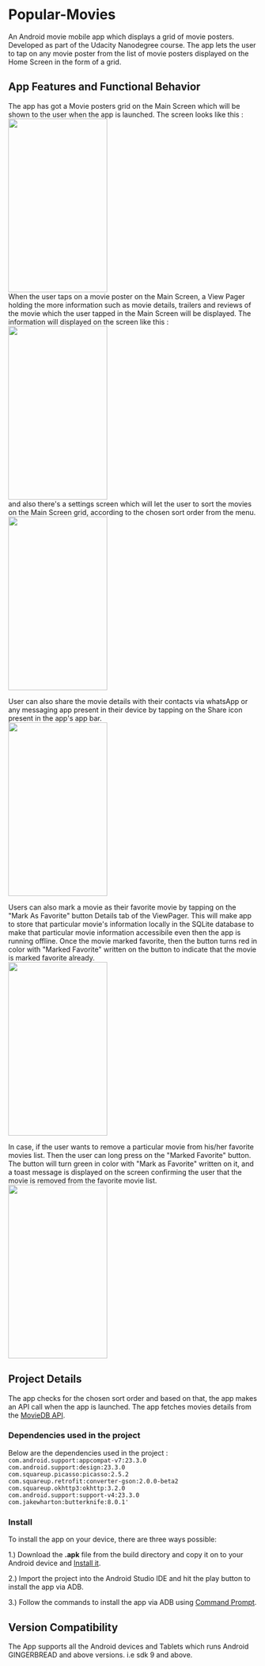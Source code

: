 # Popular-Movies
An Android movie mobile app which displays a grid of movie posters. Developed as part of the Udacity Nanodegree course. The app lets the user to tap on any movie poster from the list of movie posters displayed on the Home Screen in the form of a grid.

## App Features and Functional Behavior

The app has got a Movie posters grid on the Main Screen which will be shown to the user when the app is launched. The screen looks like this : 
<br/>
<img src="https://github.com/pa1-teja/Popular-Movies/blob/master/app/src/main/res/drawable/Home%20Screen.png" width="200" height = "350">
<br/>
When the user taps on a movie poster on the Main Screen, a View Pager holding the more information such as movie details, trailers and reviews of the movie which the user tapped in the Main Screen will be displayed. The information will displayed on the screen like this : 
<br/>
<img src="https://github.com/pa1-teja/Popular-Movies/blob/master/app/src/main/res/drawable/ViewPager.png" width="200" height = "350">
<br/>
and also there's a settings screen which will let the user to sort the movies on the Main Screen grid, according to the chosen sort order from the menu.
<br/>
<img src="https://github.com/pa1-teja/Popular-Movies/blob/master/app/src/main/res/drawable/Settings%20Screen.png" width="200" height = "350">
<br/>

User can also share the movie details with their contacts via whatsApp or any messaging app present in their device by tapping on the Share icon present in the app's app bar.
<br/>
<img src="https://github.com/pa1-teja/Popular-Movies/blob/master/app/src/main/res/drawable/AppBar_Share.png" width="200" height = "350">
<br/>

  Users can also mark a movie as their favorite movie by tapping on the "Mark As Favorite" button Details tab of the ViewPager. This will make app to store that particular movie's information locally in the SQLite database to make that particular movie information accessibile even then the app is running offline. Once the movie marked favorite, then the button turns red in color with "Marked Favorite" written on the button to indicate that the movie is marked favorite already.
  <br/>
<img src="https://github.com/pa1-teja/Popular-Movies/blob/master/app/src/main/res/drawable/Fav_btn.png" width="200" height = "350">
<br/>

In case, if the user wants to remove a particular movie from his/her favorite movies list. Then the user can long press on the "Marked Favorite" button. The button will turn green in color with "Mark as Favorite" written on it, and a toast message is displayed on the screen confirming the user that the movie is removed from the favorite movie list.
  <br/>
<img src="https://github.com/pa1-teja/Popular-Movies/blob/master/app/src/main/res/drawable/remove_fav.png" width="200" height = "350">
<br/>
 
## Project Details
The app checks for the chosen sort order and based on that, the app makes an API call when the app is launched. The app fetches movies details from the [MovieDB API](http://api.themoviedb.org/). 

### Dependencies used in the project
Below are the dependencies used in the project : <br/>
`com.android.support:appcompat-v7:23.3.0` <br/>
`com.android.support:design:23.3.0`<br/>
`com.squareup.picasso:picasso:2.5.2`<br/>
`com.squareup.retrofit:converter-gson:2.0.0-beta2`<br/>
`com.squareup.okhttp3:okhttp:3.2.0`<br/>
`com.android.support:support-v4:23.3.0`<br/>
`com.jakewharton:butterknife:8.0.1'`<br/>

### Install
 To install the app on your device, there are three ways possible: 
 
 1.) Download the **.apk** file from the build directory and copy it on to your Android device and [Install it](http://www.greenbot.com/article/2452614/how-to-sideload-an-app-onto-your-android-phone-or-tablet.html).
 
 2.) Import the project into the Android Studio IDE and hit the play button to install the app via ADB.

 3.) Follow the commands to install the app via ADB using [Command Prompt](http://howto.highonandroid.com/android-how-to-tutorials/how-to-install-apk-to-your-android-device-via-adb-commands/).
 <br/>
 
 ## Version Compatibility
  
  The App supports all the Android devices and Tablets which runs Android GINGERBREAD and above versions. 
 i.e sdk 9 and above.
